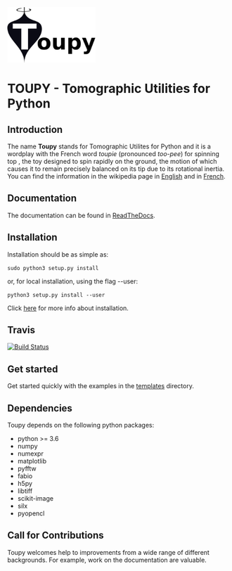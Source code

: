 <img src="resources/toupy_logo.png" alt="toupy" width="200"> 

TOUPY - Tomographic Utilities for Python
========================================

Introduction
------------

The name **Toupy** stands for Tomographic Utilites for Python and it is a wordplay with the French 
word *toupie* (pronounced *too-pee*)  for spinning top , the toy designed to spin rapidly on the ground, the motion of 
which causes it to remain precisely balanced on its tip due to its rotational inertia. You can find the information in the wikipedia page in [English](https://en.wikipedia.org/wiki/Top) and in [French](https://fr.wikipedia.org/wiki/Toupie_(jouet)).

Documentation
-------------

The documentation can be found in [ReadTheDocs](https://toupy.readthedocs.io/en/latest/).

Installation
------------

Installation should be as simple as:

    sudo python3 setup.py install

or, for local installation, using the flag --user:

    python3 setup.py install --user
    
Click [here](https://toupy.readthedocs.io/en/latest/installing.html) for more info about installation.

Travis
------
[![Build Status](https://travis-ci.org/jcesardasilva/toupy.svg?branch=master)](https://travis-ci.org/jcesardasilva/toupy)

Get started
-----------

Get started quickly with the examples in the [templates](https://github.com/jcesardasilva/toupy/tree/master/templates) directory.


Dependencies
------------

Toupy depends on the following python packages:

* python >= 3.6
* numpy
* numexpr
* matplotlib
* pyfftw
* fabio
* h5py
* libtiff
* scikit-image
* silx
* pyopencl

Call for Contributions
----------------------

Toupy welcomes help to improvements from a wide range of different backgrounds.
For example, work on the documentation are valuable.
